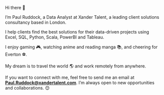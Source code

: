 Hi there 👋

I’m Paul Ruddock, a Data Analyst at Xander Talent, a leading client solutions consultancy based in London.

I help clients find the best solutions for their data-driven projects using Excel, SQL, Python, Scala, PowerBI and Tableau.

I enjoy gaming 🎮, watching anime and reading manga 📚, and cheering for Everton ⚽.

My dream is to travel the world 🌎 and work remotely from anywhere.

If you want to connect with me, feel free to send me an email at **Paul.Ruddock@xandertalent.com**. I’m always open to new opportunities and collaborations. 😊

<!---
PaulRuddock/PaulRuddock is a ✨ special ✨ repository because its `README.md` (this file) appears on your GitHub profile.
You can click the Preview link to take a look at your changes.
--->
